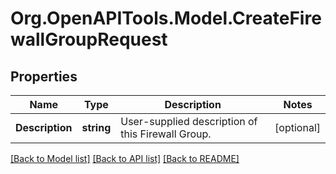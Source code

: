 # Org.OpenAPITools.Model.CreateFirewallGroupRequest

## Properties

Name | Type | Description | Notes
------------ | ------------- | ------------- | -------------
**Description** | **string** | User-supplied description of this Firewall Group. | [optional] 

[[Back to Model list]](../README.md#documentation-for-models) [[Back to API list]](../README.md#documentation-for-api-endpoints) [[Back to README]](../README.md)

